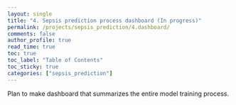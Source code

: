 ```yaml
---
layout: single
title: "4. Sepsis prediction process dashboard (In progress)"
permalink: /projects/sepsis_prediction/4.dashboard/
comments: false
author_profile: true
read_time: true
toc: true
toc_label: "Table of Contents"
toc_sticky: true
categories: ["sepsis_prediction"]
---
```


Plan to make dashboard that summarizes the entire model training process.